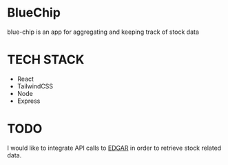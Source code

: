 # BlueChip
blue-chip is an app for aggregating and keeping track of stock data

# TECH STACK
* React
* TailwindCSS
* Node
* Express

# TODO
I would like to integrate API calls to [EDGAR](https://www.sec.gov/cgi-bin/browse-edgar?company=&match=&CIK=AAPL&filenum=&State=&Country=&SIC=&owner=exclude&Find=Find+Companies&action=getcompany) in order to retrieve stock related data.